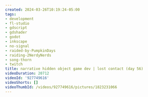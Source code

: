 ```yaml
---
created: 2024-03-26T10:19:24-05:00
tags:
- development
- fl-studio
- gdscript
- gdshader
- godot
- inkscape
- no-signal
- raided-by-PumpkinDays
- raiding-2NerdyNerds
- song-thorn
- twitch
title: narrative hidden object game dev | lost contact (day 56)
videoDuration: 20712
videoId: '927749616'
videoShorts: []
videoThumbId: /videos/927749616/pictures/1823231066
---
```

